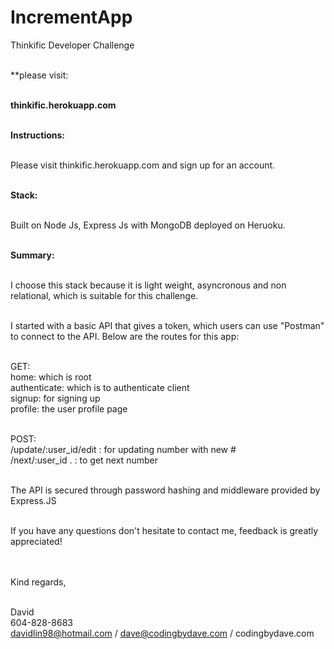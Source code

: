 # IncrementApp

Thinkific Developer Challenge<br><br>

**please visit:<br><br>

<b>thinkific.herokuapp.com</b><br><br>

<b>Instructions:</b><br><br>

Please visit thinkific.herokuapp.com
and sign up for an account. <br><br>

<b>Stack:</b><br><br>

Built on Node Js, Express Js with MongoDB deployed on
Heruoku.<br><br>

<b>Summary:</b><br><br>

I choose this stack because it is light weight,
asyncronous and non relational,
which is suitable for this challenge. <br><br>

I started with a basic API that gives a token, which
users can use "Postman" to connect to the API. Below are 
the routes for this app:<br><br>

GET:<br>
home:         which is root <br>
authenticate: which is to authenticate client <br>
signup:       for signing up<br>
profile:      the user profile page<br><br>

POST:<br>
/update/:user_id/edit  : for updating number with new #<br>
/next/:user_id .       : to get next number<br><br>

The API is secured through password hashing and middleware
provided by Express.JS<br><br>

If you have any questions don't hesitate to contact me, 
feedback is greatly appreciated!<br><br><br>

Kind regards,<br><br>

David<br>
604-828-8683<br>
davidlin98@hotmail.com / dave@codingbydave.com / codingbydave.com







